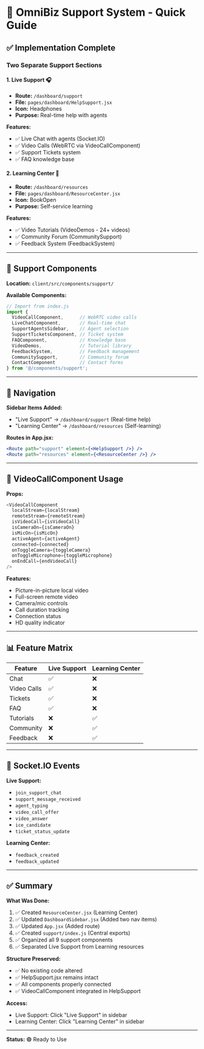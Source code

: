 # 🎯 OmniBiz Support System - Quick Guide

## ✅ **Implementation Complete**

### **Two Separate Support Sections**

#### **1. Live Support** 🎧
- **Route:** `/dashboard/support`
- **File:** `pages/dashboard/HelpSupport.jsx`
- **Icon:** Headphones
- **Purpose:** Real-time help with agents

**Features:**
- ✅ Live Chat with agents (Socket.IO)
- ✅ Video Calls (WebRTC via VideoCallComponent)
- ✅ Support Tickets system
- ✅ FAQ knowledge base

#### **2. Learning Center** 📖
- **Route:** `/dashboard/resources`
- **File:** `pages/dashboard/ResourceCenter.jsx`
- **Icon:** BookOpen
- **Purpose:** Self-service learning

**Features:**
- ✅ Video Tutorials (VideoDemos - 24+ videos)
- ✅ Community Forum (CommunitySupport)
- ✅ Feedback System (FeedbackSystem)

---

## 📁 Support Components

**Location:** `client/src/components/support/`

**Available Components:**
```javascript
// Import from index.js
import {
  VideoCallComponent,      // WebRTC video calls
  LiveChatComponent,       // Real-time chat
  SupportAgentsSidebar,    // Agent selection
  SupportTicketsComponent, // Ticket system
  FAQComponent,            // Knowledge base
  VideoDemos,              // Tutorial library
  FeedbackSystem,          // Feedback management
  CommunitySupport,        // Community forum
  ContactComponent         // Contact forms
} from '@/components/support';
```

---

## 🚀 Navigation

**Sidebar Items Added:**
- "Live Support" → `/dashboard/support` (Real-time help)
- "Learning Center" → `/dashboard/resources` (Self-learning)

**Routes in App.jsx:**
```jsx
<Route path="support" element={<HelpSupport />} />
<Route path="resources" element={<ResourceCenter />} />
```

---

## 🎥 VideoCallComponent Usage

**Props:**
```javascript
<VideoCallComponent
  localStream={localStream}
  remoteStream={remoteStream}
  isVideoCall={isVideoCall}
  isCameraOn={isCameraOn}
  isMicOn={isMicOn}
  activeAgent={activeAgent}
  connected={connected}
  onToggleCamera={toggleCamera}
  onToggleMicrophone={toggleMicrophone}
  onEndCall={endVideoCall}
/>
```

**Features:**
- Picture-in-picture local video
- Full-screen remote video
- Camera/mic controls
- Call duration tracking
- Connection status
- HD quality indicator

---

## 📊 Feature Matrix

| Feature | Live Support | Learning Center |
|---------|-------------|-----------------|
| Chat | ✅ | ❌ |
| Video Calls | ✅ | ❌ |
| Tickets | ✅ | ❌ |
| FAQ | ✅ | ❌ |
| Tutorials | ❌ | ✅ |
| Community | ❌ | ✅ |
| Feedback | ❌ | ✅ |

---

## 🔌 Socket.IO Events

**Live Support:**
- `join_support_chat`
- `support_message_received`
- `agent_typing`
- `video_call_offer`
- `video_answer`
- `ice_candidate`
- `ticket_status_update`

**Learning Center:**
- `feedback_created`
- `feedback_updated`

---

## ✅ Summary

**What Was Done:**
1. ✅ Created `ResourceCenter.jsx` (Learning Center)
2. ✅ Updated `DashboardSidebar.jsx` (Added two nav items)
3. ✅ Updated `App.jsx` (Added route)
4. ✅ Created `support/index.js` (Central exports)
5. ✅ Organized all 9 support components
6. ✅ Separated Live Support from Learning resources

**Structure Preserved:**
- ✅ No existing code altered
- ✅ HelpSupport.jsx remains intact
- ✅ All components properly connected
- ✅ VideoCallComponent integrated in HelpSupport

**Access:**
- Live Support: Click "Live Support" in sidebar
- Learning Center: Click "Learning Center" in sidebar

---

**Status:** 🟢 Ready to Use
